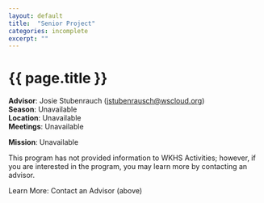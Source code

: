 ```yaml
---
layout: default
title:  "Senior Project"
categories: incomplete
excerpt: ""
---
```


# {{ page.title }}

**Advisor**: Josie Stubenrauch (<jstubenrausch@wscloud.org>)
<br/>**Season**: Unavailable
<br/>**Location**: Unavailable
<br/>**Meetings**: Unavailable

**Mission**: Unavailable

This program has not provided information to WKHS Activities; however, if you are interested in the program, you may learn more by contacting an advisor.

Learn More: Contact an Advisor (above)